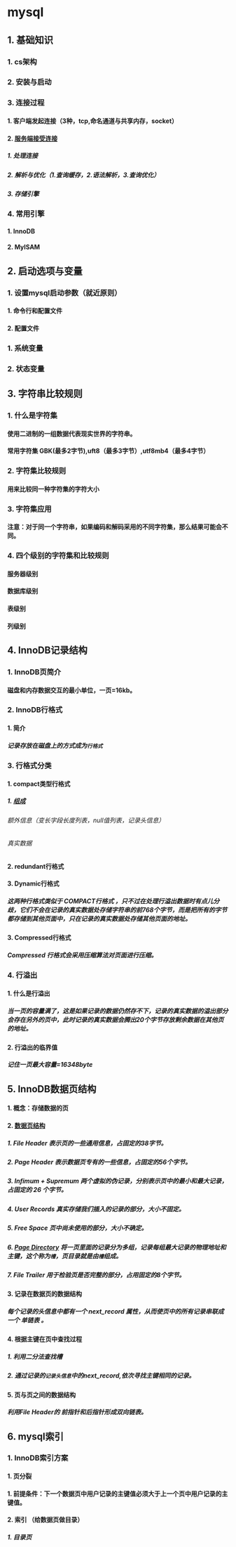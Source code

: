 


  <iframe :src="$withBase('/markmap/mysql思维导图.html')" width="100%" height="400" frameborder="0" scrolling="No" leftmargin="0" topmargin="0"></iframe>

# mysql
## 1. 基础知识
### 1. cs架构
### 2. 安装与启动
### 3. 连接过程
#### 1. 客户端发起连接（3种，tcp,命名通道与共享内存，socket）
#### 2. [服务端接受连接](https://gitee.com/zxqzhuzhu/imgs/raw/master/picGo/image-20220208173328925.png)
##### 1. 处理连接
##### 2. 解析与优化（1.查询缓存，2.语法解析，3.查询优化）
##### 3. 存储引擎
### 4. 常用引擎
#### 1. InnoDB
#### 2. MyISAM


## 2. 启动选项与变量
### 1. 设置mysql启动参数（就近原则）
#### 1. 命令行和配置文件
#### 2. 配置文件
### 1. 系统变量
### 2. 状态变量

## 3. 字符串比较规则
### 1. 什么是字符集
#### 使用二进制的一组数据代表现实世界的字符串。
#### 常用字符集 GBK(最多2字节),uft8（最多3字节）,utf8mb4（最多4字节）
### 2. 字符集比较规则
#### 用来比较同一种字符集的字符大小
### 3. 字符集应用
#### 注意：对于同一个字符串，如果编码和解码采用的不同字符集，那么结果可能会不同。
### 4. 四个级别的字符集和比较规则
#### 服务器级别
#### 数据库级别
#### 表级别
#### 列级别
## 4. InnoDB记录结构
### 1. InnoDB页简介
#### 磁盘和内存数据交互的最小单位，一页=16kb。
### 2. InnoDB行格式
#### 1. 简介
##### 记录存放在磁盘上的方式成为`行格式`
### 3. 行格式分类
#### 1. compact类型行格式
##### 1. [组成](https://gitee.com/zxqzhuzhu/imgs/raw/master/picGo/image-20220211144936545.png)
###### 额外信息（变长字段长度列表，null值列表，记录头信息）
###### 真实数据
#### 2. redundant行格式
#### 3. Dynamic行格式
##### 这两种行格式类似于 COMPACT行格式 ，只不过在处理行溢出数据时有点儿分歧，它们不会在记录的真实数据处存储字符串的前768个字节，而是把所有的字节都存储到其他页面中，只在记录的真实数据处存储其他页面的地址。
#### 3. Compressed行格式
##### Compressed 行格式会采用压缩算法对页面进行压缩。
### 4. 行溢出
#### 1. 什么是行溢出
##### 当一页的容量满了，这是如果记录的数据仍然存不下，记录的真实数据的溢出部分会存在另外的页中，此时记录的真实数据会腾出20个字节存放剩余数据在其他页的地址。
#### 2. 行溢出的临界值
##### 记住一页最大容量=16348byte

## 5. InnoDB数据页结构
#### 1. 概念：存储数据的页
#### 2. [数据页结构](https://gitee.com/zxqzhuzhu/imgs/raw/master/picGo/image-20220213170828841.png)
##### 1. File Header 表示页的一些通用信息，占固定的38字节。
##### 2. Page Header 表示数据页专有的一些信息，占固定的56个字节。
##### 3. Infimum + Supremum 两个虚拟的伪记录，分别表示页中的最小和最大记录，占固定的 26 个字节。
##### 4. User Records 真实存储我们插入的记录的部分，大小不固定。
##### 5. Free Space 页中尚未使用的部分，大小不确定。
##### 6. [Page Directory](https://gitee.com/zxqzhuzhu/imgs/raw/master/picGo/image-20220213184021833.png) 将一页里面的记录分为多组，记录每组最大记录的物理地址和主键，这个称为`槽`，页目录就是由`槽`组成。
##### 7. File Trailer 用于检验页是否完整的部分，占用固定的8个字节。
#### 3. 记录在数据页的数据结构
##### 每个记录的头信息中都有一个 next_record 属性，从而使页中的所有记录串联成一个 单链表 。
#### 4. 根据主键在页中查找过程
##### 1. 利用二分法查找槽
##### 2. 通过记录的`记录头信息`中的next_record,依次寻找主键相同的记录。
#### 5. 页与页之间的数据结构
##### 利用File Header的 前指针和后指针形成双向链表。

## 6. mysql索引
### 1. InnoDB索引方案
#### 1. 页分裂
#### 1. 前提条件：**下一个数据页中用户记录的主键值必须大于上一个页中用户记录的主键值。**
#### 2. 索引 （给数据页做目录）
##### 1. 目录页
##### 2. 目录项记录
##### 3. B+数据结构
#### 3. 索引类型
##### 1. 聚簇索引
##### 2. 二级索引
##### 3. 联合索引
### 2. MyISAM索引方案
#### 和InnoDB索引区别：MyISAM的索引的子节点不存数据，只存数据的`行号和索引列`，而InnoDB索引的子节点是保存了索引列和主键（如果是聚簇索引保存整行数据和主键）
